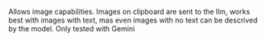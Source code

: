 Allows image capabilities. 
Images on clipboard are sent to the llm, works best with images with text, mas even images with no text can be descrived by the model.
Only tested with Gemini
